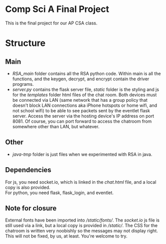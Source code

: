 # Comp Sci A Final Project
This is the final project for our AP CSA class.

# Structure
## Main
 - *RSA_main* folder contains all the RSA python code. Within main is all the functions, and the keygen, decrypt, and encrypt contain the driver programs.
 - *server.py* contains the flask server file, *static* folder is the styling and js for the *templates* folder html files of the chat room. Both devices must be connected via LAN (same network that has a group policy that doesn't block LAN connections aka iPhone hotspots or home wifi, and not school wifi) to be able to see packets sent by the eventlet flask server. Access the server via the hosting device's IP address on port 8081. Of course, you can port forward to access the chatroom from somewhere other than LAN, but whatever.

## Other
 - *java-tmp* folder is just files when we experimented with RSA in java.

## Dependencies
For js, you need socket.io, which is linked in the *chat.html* file, and a local copy is also provided.  
For python, you need flask, flask_login, and eventlet.

## Note for closure
External fonts have been imported into */static/fonts/*. The *socket.io* js file is still used via a link, but a local copy is provided in */static/*. The CSS for the chatroom is written very noobishly so the messages may not display right. This will not be fixed, by us, at least. You're welcome to try.
